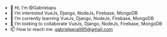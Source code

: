 - 👋 Hi, I’m @Gabrielapu
- 👀 I’m interested VueJs, Django, NodeJs, Firebase, MongoDB
- 🌱 I’m currently learning VueJs, Django, NodeJs, Firebase, MongoDB
- 💞️ I’m looking to collaborate VueJs, Django, NodeJs, Firebase, MongoDB
- 📫 How to reach me: gabrielperalt95@gmail.com

<!---
Gabrielapu/Gabrielapu is a ✨ special ✨ repository because its `README.md` (this file) appears on your GitHub profile.
You can click the Preview link to take a look at your changes.
--->
